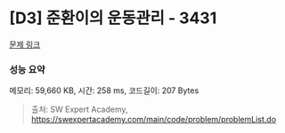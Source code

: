 # [D3] 준환이의 운동관리 - 3431 

[문제 링크](https://swexpertacademy.com/main/code/problem/problemDetail.do?contestProbId=AWE_ZXcqAAMDFAV2) 

### 성능 요약

메모리: 59,660 KB, 시간: 258 ms, 코드길이: 207 Bytes



> 출처: SW Expert Academy, https://swexpertacademy.com/main/code/problem/problemList.do